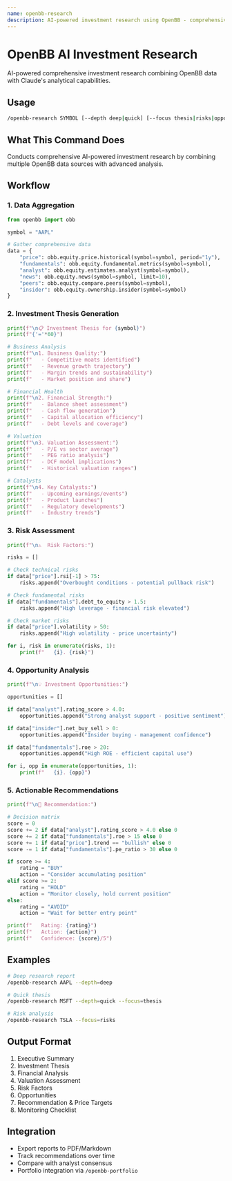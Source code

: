 ```yaml
---
name: openbb-research
description: AI-powered investment research using OpenBB - comprehensive analysis, thesis generation, risk assessment, actionable insights
---
```


# OpenBB AI Investment Research

AI-powered comprehensive investment research combining OpenBB data with Claude's analytical capabilities.

## Usage

```bash
/openbb-research SYMBOL [--depth deep|quick] [--focus thesis|risks|opportunities]
```

## What This Command Does

Conducts comprehensive AI-powered investment research by combining multiple OpenBB data sources with advanced analysis.

## Workflow

### 1. Data Aggregation

```python
from openbb import obb

symbol = "AAPL"

# Gather comprehensive data
data = {
    "price": obb.equity.price.historical(symbol=symbol, period="1y"),
    "fundamentals": obb.equity.fundamental.metrics(symbol=symbol),
    "analyst": obb.equity.estimates.analyst(symbol=symbol),
    "news": obb.equity.news(symbol=symbol, limit=10),
    "peers": obb.equity.compare.peers(symbol=symbol),
    "insider": obb.equity.ownership.insider(symbol=symbol)
}
```

### 2. Investment Thesis Generation

```python
print(f"\n📋 Investment Thesis for {symbol}")
print(f"{'='*60}")

# Business Analysis
print(f"\n1. Business Quality:")
print(f"   - Competitive moats identified")
print(f"   - Revenue growth trajectory")
print(f"   - Margin trends and sustainability")
print(f"   - Market position and share")

# Financial Health
print(f"\n2. Financial Strength:")
print(f"   - Balance sheet assessment")
print(f"   - Cash flow generation")
print(f"   - Capital allocation efficiency")
print(f"   - Debt levels and coverage")

# Valuation
print(f"\n3. Valuation Assessment:")
print(f"   - P/E vs sector average")
print(f"   - PEG ratio analysis")
print(f"   - DCF model implications")
print(f"   - Historical valuation ranges")

# Catalysts
print(f"\n4. Key Catalysts:")
print(f"   - Upcoming earnings/events")
print(f"   - Product launches")
print(f"   - Regulatory developments")
print(f"   - Industry trends")
```

### 3. Risk Assessment

```python
print(f"\n⚠️  Risk Factors:")

risks = []

# Check technical risks
if data["price"].rsi[-1] > 75:
    risks.append("Overbought conditions - potential pullback risk")

# Check fundamental risks
if data["fundamentals"].debt_to_equity > 1.5:
    risks.append("High leverage - financial risk elevated")

# Check market risks
if data["price"].volatility > 50:
    risks.append("High volatility - price uncertainty")

for i, risk in enumerate(risks, 1):
    print(f"   {i}. {risk}")
```

### 4. Opportunity Analysis

```python
print(f"\n💡 Investment Opportunities:")

opportunities = []

if data["analyst"].rating_score > 4.0:
    opportunities.append("Strong analyst support - positive sentiment")

if data["insider"].net_buy_sell > 0:
    opportunities.append("Insider buying - management confidence")

if data["fundamentals"].roe > 20:
    opportunities.append("High ROE - efficient capital use")

for i, opp in enumerate(opportunities, 1):
    print(f"   {i}. {opp}")
```

### 5. Actionable Recommendations

```python
print(f"\n🎯 Recommendation:")

# Decision matrix
score = 0
score += 2 if data["analyst"].rating_score > 4.0 else 0
score += 2 if data["fundamentals"].roe > 15 else 0
score += 1 if data["price"].trend == "bullish" else 0
score -= 1 if data["fundamentals"].pe_ratio > 30 else 0

if score >= 4:
    rating = "BUY"
    action = "Consider accumulating position"
elif score >= 2:
    rating = "HOLD"
    action = "Monitor closely, hold current position"
else:
    rating = "AVOID"
    action = "Wait for better entry point"

print(f"   Rating: {rating}")
print(f"   Action: {action}")
print(f"   Confidence: {score}/5")
```

## Examples

```bash
# Deep research report
/openbb-research AAPL --depth=deep

# Quick thesis
/openbb-research MSFT --depth=quick --focus=thesis

# Risk analysis
/openbb-research TSLA --focus=risks
```

## Output Format

1. Executive Summary
2. Investment Thesis
3. Financial Analysis
4. Valuation Assessment
5. Risk Factors
6. Opportunities
7. Recommendation & Price Targets
8. Monitoring Checklist

## Integration

- Export reports to PDF/Markdown
- Track recommendations over time
- Compare with analyst consensus
- Portfolio integration via `/openbb-portfolio`

